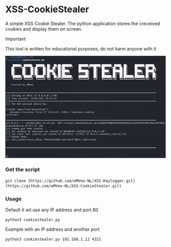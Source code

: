# XSS-CookieStealer
A simple XSS Cookie Stealer. The python application stores the creceived cookies and display them on screen.


> [!IMPORTANT]
> This tool is written for educational purposes, do not harm anyone with it


![XSS-Keylogger](https://github.com/eMVee-NL/XSS-CookieStealer/blob/main/cookiestealer.png?raw=true?raw=true)

### Get the script
```
git clone [https://github.com/eMVee-NL/XSS-Keylogger.git](https://github.com/eMVee-NL/XSS-CookieStealer.git)
```

### Usage
Default it wil use any IP address and port 80
```
python3 cookiestealer.py
```
Example with an IP address and another port
```
python3 cookiestealer.py 192.168.1.12 4321
```

